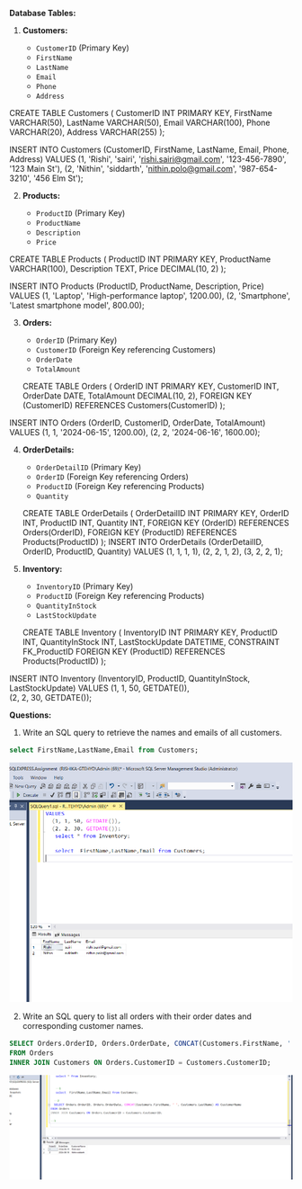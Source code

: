 **Database Tables:**

1. **Customers:**

   - `CustomerID` (Primary Key)
   - `FirstName`
   - `LastName`
   - `Email`
   - `Phone`
   - `Address`

CREATE TABLE Customers (
CustomerID INT PRIMARY KEY,
FirstName VARCHAR(50),
LastName VARCHAR(50),
Email VARCHAR(100),
Phone VARCHAR(20),
Address VARCHAR(255)
);

INSERT INTO Customers (CustomerID, FirstName, LastName, Email, Phone, Address)
VALUES
(1, 'Rishi', 'sairi', 'rishi.sairi@gmail.com', '123-456-7890', '123 Main St'),
(2, 'Nithin', 'siddarth', 'nithin.polo@gmail.com', '987-654-3210', '456 Elm St');

2. **Products:**

   - `ProductID` (Primary Key)
   - `ProductName`
   - `Description`
   - `Price`

CREATE TABLE Products (
ProductID INT PRIMARY KEY,
ProductName VARCHAR(100),
Description TEXT,
Price DECIMAL(10, 2)
);

INSERT INTO Products (ProductID, ProductName, Description, Price)
VALUES
(1, 'Laptop', 'High-performance laptop', 1200.00),
(2, 'Smartphone', 'Latest smartphone model', 800.00);

3. **Orders:**

   - `OrderID` (Primary Key)
   - `CustomerID` (Foreign Key referencing Customers)
   - `OrderDate`
   - `TotalAmount`

   CREATE TABLE Orders (
   OrderID INT PRIMARY KEY,
   CustomerID INT,
   OrderDate DATE,
   TotalAmount DECIMAL(10, 2),
   FOREIGN KEY (CustomerID) REFERENCES Customers(CustomerID)
   );

INSERT INTO Orders (OrderID, CustomerID, OrderDate, TotalAmount)
VALUES
(1, 1, '2024-06-15', 1200.00),
(2, 2, '2024-06-16', 1600.00);

4. **OrderDetails:**

   - `OrderDetailID` (Primary Key)
   - `OrderID` (Foreign Key referencing Orders)
   - `ProductID` (Foreign Key referencing Products)
   - `Quantity`

   CREATE TABLE OrderDetails (
   OrderDetailID INT PRIMARY KEY,
   OrderID INT,
   ProductID INT,
   Quantity INT,
   FOREIGN KEY (OrderID) REFERENCES Orders(OrderID),
   FOREIGN KEY (ProductID) REFERENCES Products(ProductID)
   );
   INSERT INTO OrderDetails (OrderDetailID, OrderID, ProductID, Quantity)
   VALUES
   (1, 1, 1, 1),
   (2, 2, 1, 2),
   (3, 2, 2, 1);

5. **Inventory:**

   - `InventoryID` (Primary Key)
   - `ProductID` (Foreign Key referencing Products)
   - `QuantityInStock`
   - `LastStockUpdate`

   CREATE TABLE Inventory (
   InventoryID INT PRIMARY KEY,
   ProductID INT,
   QuantityInStock INT,
   LastStockUpdate DATETIME,
   CONSTRAINT FK_ProductID FOREIGN KEY (ProductID) REFERENCES Products(ProductID)
   );

INSERT INTO Inventory (InventoryID, ProductID, QuantityInStock, LastStockUpdate)
VALUES
(1, 1, 50, GETDATE()),  
(2, 2, 30, GETDATE());

**Questions:**

1. Write an SQL query to retrieve the names and emails of all customers.

```sql
select FirstName,LastName,Email from Customers;
```

![alt text](image.png)

2. Write an SQL query to list all orders with their order dates and corresponding customer names.

```sql
SELECT Orders.OrderID, Orders.OrderDate, CONCAT(Customers.FirstName, ' ', Customers.LastName) AS CustomerName
FROM Orders
INNER JOIN Customers ON Orders.CustomerID = Customers.CustomerID;
```

![alt text](image-1.png)
